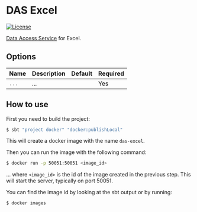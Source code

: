 # DAS Excel
[![License](https://img.shields.io/:license-BSL%201.1-blue.svg)](/licenses/BSL.txt)

[Data Access Service](https://github.com/raw-labs/protocol-das) for Excel.

## Options

| Name                  | Description                       | Default | Required |
|-----------------------|-----------------------------------|---------|----------|
| `...`                 | ...                               |         | Yes      |

## How to use

First you need to build the project:
```bash
$ sbt "project docker" "docker:publishLocal"
```

This will create a docker image with the name `das-excel`.

Then you can run the image with the following command:
```bash
$ docker run -p 50051:50051 <image_id>
```
... where `<image_id>` is the id of the image created in the previous step.
This will start the server, typically on port 50051.

You can find the image id by looking at the sbt output or by running:
```bash
$ docker images
```
